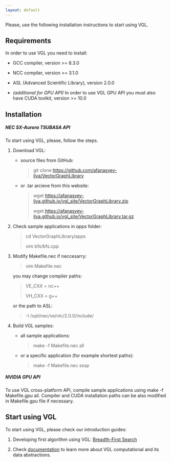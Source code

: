 ```yaml
---
layout: default
---
```


Please, use the following installation instructions to start using VGL.

## Requirements

In order to use VGL you need to install:
* GCC compiler, version >= 8.3.0
* NCC compiler, version >= 3.1.0
* ASL (Advanced Scientific Library), version 2.0.0

* _(additional for GPU API)_ In order to use VGL GPU API you must also have CUDA toolkit, version >= 10.0 

## Installation

##### NEC SX-Aurora TSUBASA API
To start using VGL, please, follow the steps.

1. Download VGL:

    - source files from GitHub:
        > git clone https://github.com/afanasyev-ilya/VectorGraphLibrary

    - or .tar arcieve from this website:

        > wget https://afanasyev-ilya.github.io/vgl_site/VectorGraphLibrary.zip
        >                               
        > wget https://afanasyev-ilya.github.io/vgl_site/VectorGraphLibrary.tar.gz

2. Check sample applications in _apps_ folder:

    > cd VectorGraphLibrary/apps
    >
    > vim bfs/bfs.cpp

3. Modify Makefile.nec if neccesarry:
    > vim Makefile.nec
    
    you may change compiler paths:
    > VE_CXX = nc++
    > 
    > VH_CXX = g++
    
    or the path to ASL:
    > -I /opt/nec/ve/nlc/2.0.0/include/

4. Build VGL samples:
    - all sample applications:
        > make -f Makefile.nec all
    
    - or a specific application (for example shortest paths):
        > make -f Makefile.nec sssp

##### NVIDIA GPU API

To use VGL cross-platform API, compile sample applications using make -f Makefile.gpu all. 
Compiler and CUDA installation paths can be also modified in Makefile.gpu file if necessary. 

## Start using VGL

To start using VGL, please check our introduction guides: 

1. Developing first algorithm using VGL: [Breadth-First Search](./bfs_example.html)

2. Check [documentation](./documentation.html) to learn more about VGL computational and its data abstractions.

